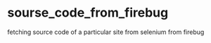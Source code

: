sourse_code_from_firebug
========================

fetching source code of a particular site from selenium from firebug

